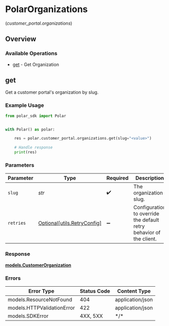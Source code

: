 # PolarOrganizations
(*customer_portal.organizations*)

## Overview

### Available Operations

* [get](#get) - Get Organization

## get

Get a customer portal's organization by slug.

### Example Usage

<!-- UsageSnippet language="python" operationID="customer_portal:organizations:get" method="get" path="/v1/customer-portal/organizations/{slug}" -->
```python
from polar_sdk import Polar


with Polar() as polar:

    res = polar.customer_portal.organizations.get(slug="<value>")

    # Handle response
    print(res)

```

### Parameters

| Parameter                                                           | Type                                                                | Required                                                            | Description                                                         |
| ------------------------------------------------------------------- | ------------------------------------------------------------------- | ------------------------------------------------------------------- | ------------------------------------------------------------------- |
| `slug`                                                              | *str*                                                               | :heavy_check_mark:                                                  | The organization slug.                                              |
| `retries`                                                           | [Optional[utils.RetryConfig]](../../models/utils/retryconfig.md)    | :heavy_minus_sign:                                                  | Configuration to override the default retry behavior of the client. |

### Response

**[models.CustomerOrganization](../../models/customerorganization.md)**

### Errors

| Error Type                 | Status Code                | Content Type               |
| -------------------------- | -------------------------- | -------------------------- |
| models.ResourceNotFound    | 404                        | application/json           |
| models.HTTPValidationError | 422                        | application/json           |
| models.SDKError            | 4XX, 5XX                   | \*/\*                      |